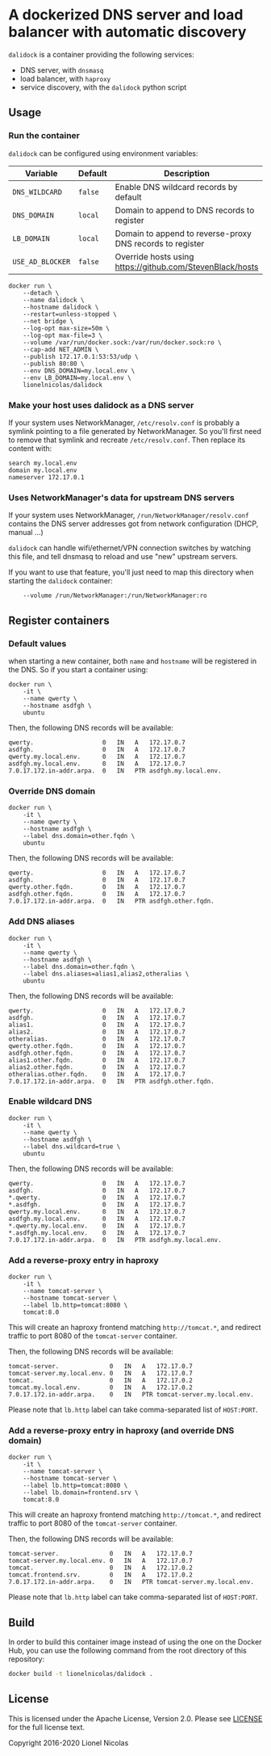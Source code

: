 # A dockerized DNS server and load balancer with automatic discovery

`dalidock` is a container providing the following services:

 * DNS server, with `dnsmasq`
 * load balancer, with `haproxy`
 * service discovery, with the `dalidock` python script


## Usage

### Run the container

`dalidock` can be configured using environment variables:

| Variable        | Default | Description                                               |
|-----------------|---------|-----------------------------------------------------------|
| `DNS_WILDCARD ` | `false` | Enable DNS wildcard records by default                    |
| `DNS_DOMAIN`    | `local` | Domain to append to DNS records to register               |
| `LB_DOMAIN`     | `local` | Domain to append to reverse-proxy DNS records to register |
| `USE_AD_BLOCKER`| `false` | Override hosts using https://github.com/StevenBlack/hosts |

```shell=/bin/sh
docker run \
    --detach \
    --name dalidock \
    --hostname dalidock \
    --restart=unless-stopped \
    --net bridge \
    --log-opt max-size=50m \
    --log-opt max-file=3 \
    --volume /var/run/docker.sock:/var/run/docker.sock:ro \
    --cap-add NET_ADMIN \
    --publish 172.17.0.1:53:53/udp \
    --publish 80:80 \
    --env DNS_DOMAIN=my.local.env \
    --env LB_DOMAIN=my.local.env \
    lionelnicolas/dalidock
```

### Make your host uses dalidock as a DNS server

If your system uses NetworkManager, `/etc/resolv.conf` is probably a symlink pointing to a
file generated by NetworkManager. So you'll first need to remove that symlink and recreate
`/etc/resolv.conf`. Then replace its content with:

```
search my.local.env
domain my.local.env
nameserver 172.17.0.1
```

### Uses NetworkManager's data for upstream DNS servers

If your system uses NetworkManager, `/run/NetworkManager/resolv.conf` contains the DNS server
addresses got from network configuration (DHCP, manual ...)

`dalidock` can handle wifi/ethernet/VPN connection switches by watching this file, and tell
dnsmasq to reload and use "new" upstream servers.

If you want to use that feature, you'll just need to map this directory when starting the
`dalidock` container:

```shell=/bin/sh
    --volume /run/NetworkManager:/run/NetworkManager:ro
```


## Register containers

### Default values

when starting a new container, both `name` and `hostname` will be registered in the DNS. So
if you start a container using:

```shell=/bin/sh
docker run \
    -it \
    --name qwerty \
    --hostname asdfgh \
    ubuntu
```

Then, the following DNS records will be available:

```
qwerty.                   0   IN   A   172.17.0.7
asdfgh.                   0   IN   A   172.17.0.7
qwerty.my.local.env.      0   IN   A   172.17.0.7
asdfgh.my.local.env.      0   IN   A   172.17.0.7
7.0.17.172.in-addr.arpa.  0   IN   PTR asdfgh.my.local.env.
```

### Override DNS domain

```shell=/bin/sh
docker run \
    -it \
    --name qwerty \
    --hostname asdfgh \
    --label dns.domain=other.fqdn \
    ubuntu
```

Then, the following DNS records will be available:

```
qwerty.                   0   IN   A   172.17.0.7
asdfgh.                   0   IN   A   172.17.0.7
qwerty.other.fqdn.        0   IN   A   172.17.0.7
asdfgh.other.fqdn.        0   IN   A   172.17.0.7
7.0.17.172.in-addr.arpa.  0   IN   PTR asdfgh.other.fqdn.
```

### Add DNS aliases

```shell=/bin/sh
docker run \
    -it \
    --name qwerty \
    --hostname asdfgh \
    --label dns.domain=other.fqdn \
    --label dns.aliases=alias1,alias2,otheralias \
    ubuntu
```

Then, the following DNS records will be available:

```
qwerty.                   0   IN   A   172.17.0.7
asdfgh.                   0   IN   A   172.17.0.7
alias1.                   0   IN   A   172.17.0.7
alias2.                   0   IN   A   172.17.0.7
otheralias.               0   IN   A   172.17.0.7
qwerty.other.fqdn.        0   IN   A   172.17.0.7
asdfgh.other.fqdn.        0   IN   A   172.17.0.7
alias1.other.fqdn.        0   IN   A   172.17.0.7
alias2.other.fqdn.        0   IN   A   172.17.0.7
otheralias.other.fqdn.    0   IN   A   172.17.0.7
7.0.17.172.in-addr.arpa.  0   IN   PTR asdfgh.other.fqdn.
```

### Enable wildcard DNS

```shell=/bin/sh
docker run \
    -it \
    --name qwerty \
    --hostname asdfgh \
    --label dns.wildcard=true \
    ubuntu
```

Then, the following DNS records will be available:

```
qwerty.                   0   IN   A   172.17.0.7
asdfgh.                   0   IN   A   172.17.0.7
*.qwerty.                 0   IN   A   172.17.0.7
*.asdfgh.                 0   IN   A   172.17.0.7
qwerty.my.local.env.      0   IN   A   172.17.0.7
asdfgh.my.local.env.      0   IN   A   172.17.0.7
*.qwerty.my.local.env.    0   IN   A   172.17.0.7
*.asdfgh.my.local.env.    0   IN   A   172.17.0.7
7.0.17.172.in-addr.arpa.  0   IN   PTR asdfgh.my.local.env.
```

### Add a reverse-proxy entry in haproxy

```shell=/bin/sh
docker run \
    -it \
    --name tomcat-server \
    --hostname tomcat-server \
    --label lb.http=tomcat:8080 \
    tomcat:8.0
```

This will create an haproxy frontend matching `http://tomcat.*`, and redirect traffic to
port 8080 of the `tomcat-server` container.

Then, the following DNS records will be available:

```
tomcat-server.              0   IN   A   172.17.0.7
tomcat-server.my.local.env. 0   IN   A   172.17.0.7
tomcat.                     0   IN   A   172.17.0.2
tomcat.my.local.env.        0   IN   A   172.17.0.2
7.0.17.172.in-addr.arpa.    0   IN   PTR tomcat-server.my.local.env.
```

Please note that `lb.http` label can take comma-separated list of `HOST:PORT`.

### Add a reverse-proxy entry in haproxy (and override DNS domain)

```shell=/bin/sh
docker run \
    -it \
    --name tomcat-server \
    --hostname tomcat-server \
    --label lb.http=tomcat:8080 \
    --label lb.domain=frontend.srv \
    tomcat:8.0
```

This will create an haproxy frontend matching `http://tomcat.*`, and redirect traffic to
port 8080 of the `tomcat-server` container.

Then, the following DNS records will be available:

```
tomcat-server.              0   IN   A   172.17.0.7
tomcat-server.my.local.env. 0   IN   A   172.17.0.7
tomcat.                     0   IN   A   172.17.0.2
tomcat.frontend.srv.        0   IN   A   172.17.0.2
7.0.17.172.in-addr.arpa.    0   IN   PTR tomcat-server.my.local.env.
```

Please note that `lb.http` label can take comma-separated list of `HOST:PORT`.

## Build

In order to build this container image instead of using the one on the Docker Hub,
you can use the following command from the root directory of this repository:

```bash
docker build -t lionelnicolas/dalidock .
```

## License

This is licensed under the Apache License, Version 2.0. Please see [LICENSE](https://github.com/lionelnicolas/dalidock/blob/master/LICENSE)
for the full license text.

Copyright 2016-2020 Lionel Nicolas
